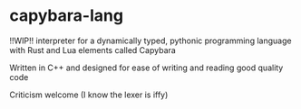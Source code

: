 # capybara-lang

!!WIP!! interpreter for a dynamically typed, pythonic programming language with Rust and Lua elements called Capybara

Written in C++ and designed for ease of writing and reading good quality code

Criticism welcome (I know the lexer is iffy)

